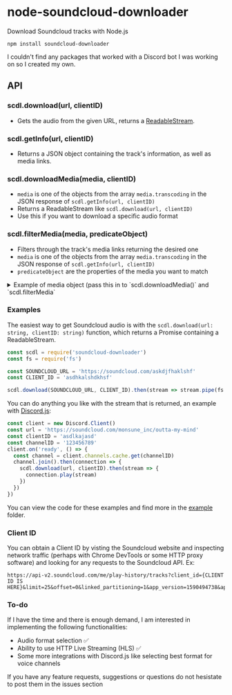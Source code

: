 # node-soundcloud-downloader
Download Soundcloud tracks with Node.js
```
npm install soundcloud-downloader
```

I couldn't find any packages that worked with a Discord bot I was working on so I created my own. 

## API

### scdl.download(url, clientID)
- Gets the audio from the given URL, returns a [ReadableStream](https://nodejs.org/api/stream.html#stream_class_stream_readable).

### scdl.getInfo(url, clientID)
- Returns a JSON object containing the track's information, as well as media links.

### scdl.downloadMedia(media, clientID)
- `media` is one of the objects from the array `media.transcoding` in the JSON response of `scdl.getInfo(url, clientID)`
- Returns a ReadableStream like `scdl.download(url, clientID)`
- Use this if you want to download a specific audio format

### scdl.filterMedia(media, predicateObject)
- Filters through the track's media links returning the desired one
- `media` is one of the objects from the array `media.transcoding` in the JSON response of `scdl.getInfo(url, clientID)`
- `predicateObject` are the properties of the media you want to match

<details><summary>Example of media object (pass this in to `scdl.downloadMedia()` and `scdl.filterMedia`</summary> {
                "url": "https://api-v2.soundcloud.com/media/soundcloud:tracks:673346252/5bbe88bd-64e9-4512-a98a-c1cba75a5cef/stream/hls",
                "preset": "mp3_0_0",
                "duration": 226031,
                "snipped": false,
                "format": {
                    "protocol": "hls",
                    "mime_type": "audio/mpeg"
                },
                "quality": "sq"
            }</details>

### Examples
The easiest way to get Soundcloud audio is with the `scdl.download(url: string, clientID: string)` function, which returns a Promise containing a ReadableStream.
```javascript
const scdl = require('soundcloud-downloader')
const fs = require('fs')

const SOUNDCLOUD_URL = 'https://soundcloud.com/askdjfhaklshf'
const CLIENT_ID = 'asdhkalshdkhsf'

scdl.download(SOUNDCLOUD_URL, CLIENT_ID).then(stream => stream.pipe(fs.createWriteStream('audio.mp3')))
```

You can do anything you like with the stream that is returned, an example with [Discord.js](https://github.com/discordjs/discord.js/):
```javascript
const client = new Discord.Client()
const url = 'https://soundcloud.com/monsune_inc/outta-my-mind'
const clientID = 'asdlkajasd'
const channelID = '123456789'
client.on('ready', () => {
  const channel = client.channels.cache.get(channelID)
  channel.join().then(connection => {
    scdl.download(url, clientID).then(stream => {
      connection.play(stream)
    })
  })
})
```

You can view the code for these examples and find more in the [example](example) folder.


### Client ID
You can obtain a Client ID by visting the Soundcloud website and inspecting network traffic (perhaps with Chrome DevTools or some HTTP proxy software) and looking for any requests to the Soundcloud API. Ex:
```
https://api-v2.soundcloud.com/me/play-history/tracks?client_id={CLIENT ID IS HERE}&limit=25&offset=0&linked_partitioning=1&app_version=1590494738&app_locale=en
```

### To-do
If I have the time and there is enough demand, I am interested in implementing the following functionalities:
- Audio format selection ✅
- Ability to use HTTP Live Streaming (HLS) ✅
- Some more integrations with Discord.js like selecting best format for voice channels

If you have any feature requests, suggestions or questions do not hesistate to post them in the issues section
